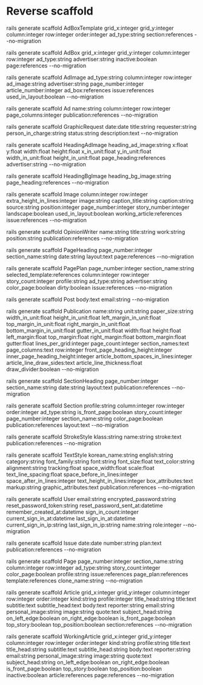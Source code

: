 # Reverse scaffold

rails generate scaffold AdBoxTemplate grid_x:integer grid_y:integer column:integer row:integer order:integer ad_type:string section:references --no-migration

rails generate scaffold AdBox grid_x:integer grid_y:integer column:integer row:integer ad_type:string advertiser:string inactive:boolean page:references --no-migration

rails generate scaffold AdImage ad_type:string column:integer row:integer ad_image:string advertiser:string page_number:integer article_number:integer ad_box:references issue:references used_in_layout:boolean --no-migration

rails generate scaffold Ad name:string column:integer row:integer page_columns:integer publication:references --no-migration


rails generate scaffold GraphicRequest date:date title:string requester:string person_in_charge:string status:string description:text --no-migration

rails generate scaffold HeadingAdImage heading_ad_image:string x:float y:float width:float height:float x_in_unit:float y_in_unit:float width_in_unit:float height_in_unit:float page_heading:references advertiser:string --no-migration

rails generate scaffold HeadingBgImage heading_bg_image:string page_heading:references --no-migration

rails generate scaffold Image column:integer row:integer extra_height_in_lines:integer image:string caption_title:string caption:string source:string position:integer page_number:integer story_number:integer landscape:boolean used_in_layout:boolean working_article:references issue:references --no-migration


rails generate scaffold OpinionWriter name:string title:string work:string position:string publication:references --no-migration

rails generate scaffold PageHeading page_number:integer section_name:string date:string layout:text page:references --no-migration

rails generate scaffold PagePlan page_number:integer section_name:string selected_template:references column:integer row:integer story_count:integer profile:string ad_type:string advertiser:string color_page:boolean dirty:boolean issue:references --no-migration


rails generate scaffold Post body:text email:string --no-migration

rails generate scaffold Publication name:string unit:string paper_size:string width_in_unit:float height_in_unit:float left_margin_in_unit:float top_margin_in_unit:float right_margin_in_unit:float bottom_margin_in_unit:float gutter_in_unit:float width:float height:float left_margin:float top_margin:float right_margin:float bottom_margin:float gutter:float lines_per_grid:integer page_count:integer section_names:text page_columns:text row:integer front_page_heading_height:integer inner_page_heading_height:integer article_bottom_spaces_in_lines:integer article_line_draw_sides:text article_line_thickness:float draw_divider:boolean --no-migration

rails generate scaffold SectionHeading page_number:integer section_name:string date:string layout:text publication:references --no-migration

rails generate scaffold Section profile:string column:integer row:integer order:integer ad_type:string is_front_page:boolean story_count:integer page_number:integer section_name:string color_page:boolean publication:references layout:text --no-migration

rails generate scaffold StrokeStyle klass:string name:string stroke:text publication:references --no-migration

rails generate scaffold TextStyle korean_name:string english:string category:string font_family:string font:string font_size:float text_color:string alignment:string tracking:float space_width:float scale:float text_line_spacing:float space_before_in_lines:integer space_after_in_lines:integer text_height_in_lines:integer box_attributes:text markup:string graphic_attributes:text publication:references --no-migration

rails generate scaffold User email:string encrypted_password:string reset_password_token:string reset_password_sent_at:datetime remember_created_at:datetime sign_in_count:integer current_sign_in_at:datetime last_sign_in_at:datetime current_sign_in_ip:string last_sign_in_ip:string name:string role:integer --no-migration

rails generate scaffold Issue date:date number:string plan:text publication:references --no-migration

rails generate scaffold Page page_number:integer section_name:string column:integer row:integer ad_type:string story_count:integer color_page:boolean profile:string issue:references page_plan:references template:references clone_name:string --no-migration

rails generate scaffold Article grid_x:integer grid_y:integer column:integer row:integer order:integer kind:string profile:integer title_head:string title:text subtitle:text subtitle_head:text body:text reporter:string email:string personal_image:string image:string quote:text subject_head:string on_left_edge:boolean on_right_edge:boolean is_front_page:boolean top_story:boolean top_position:boolean section:references --no-migration

rails generate scaffold WorkingArticle grid_x:integer grid_y:integer column:integer row:integer order:integer kind:string profile:string title:text title_head:string subtitle:text subtitle_head:string body:text reporter:string email:string personal_image:string image:string quote:text subject_head:string on_left_edge:boolean on_right_edge:boolean is_front_page:boolean top_story:boolean top_position:boolean inactive:boolean article:references page:references --no-migration
